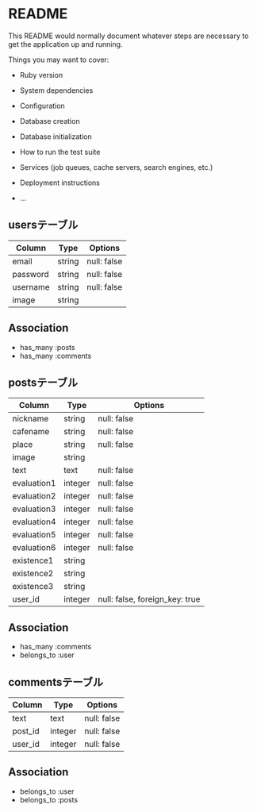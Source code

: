 # README

This README would normally document whatever steps are necessary to get the
application up and running.

Things you may want to cover:

* Ruby version

* System dependencies

* Configuration

* Database creation

* Database initialization

* How to run the test suite

* Services (job queues, cache servers, search engines, etc.)

* Deployment instructions

* ...
## usersテーブル
|Column|Type|Options|
|------|----|-------|
|email|string|null: false|
|password|string|null: false|
|username|string|null: false|
|image|string| |

## Association
- has_many :posts
- has_many :comments

## postsテーブル
|Column|Type|Options|
|------|----|-------|
|nickname|string|null: false|
|cafename|string|null: false|
|place|string|null: false|
|image|string| |
|text|text|null: false|
|evaluation1|integer|null: false|
|evaluation2|integer|null: false|
|evaluation3|integer|null: false|
|evaluation4|integer|null: false|
|evaluation5|integer|null: false|
|evaluation6|integer|null: false|
|existence1|string| |
|existence2|string| |
|existence3|string| |
|user_id|integer|null: false, foreign_key: true|



## Association
- has_many :comments
- belongs_to :user

## commentsテーブル
|Column|Type|Options|
|------|----|-------|
|text|text|null: false|
|post_id|integer|null: false|foreign_key: true|
|user_id|integer|null: false|foreign_key: true|

## Association
- belongs_to :user
- belongs_to :posts


